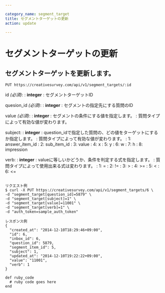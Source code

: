 ```yaml
---

category_name: segment_target
title: セグメントターゲットの更新
action: update

---
```


# セグメントターゲットの更新

## セグメントターゲットを更新します。

`PUT https://creativesurvey.com/api/v1/segment_targets/:id`

id _(必須)_:
: __integer__
: セグメントターゲットID

quesion_id _(必須)_:
: __integer__
: セグメントの指定先にする質問のID

value _(必須)_:
: __integer__
: セグメントの条件にする値を指定します。
: 質問タイプによって有効な値が変わります。

subject:
: __integer__
: question_idで指定した質問の、どの値をターゲットにするか指定します。
: 質問タイプによって有効な値が変わります。
: 1: answer_item_id
: 2: sub_item_id
: 3: value
: 4: x
: 5: y
: 6: w
: 7: h
: 8: impression

verb:
: __integer__
: valueに等しいかどうか、条件を判定する式を指定します。
: 質問タイプによって使用出来る式は変わります。
: 1: =
: 2: !=
: 3: >
: 4: >=
: 5: <
: 6: <=


~~~

リクエスト例
$ curl -X PUT https://creativesurvey.com/api/v1/segment_targets/6 \
-d "segment_target[question_id]=5879" \
-d "segment_target[subject]=1" \
-d "segment_target[value]=11001" \
-d "segment_target[verb]=1" \
-d "auth_token=sample_auth_token"

レスポンス例
{
  "created_at": "2014-12-10T18:29:46+09:00",
  "id": 6,
  "inbox_id": 6,
  "question_id": 5879,
  "segment_item_id": 5,
  "subject": 1,
  "updated_at": "2014-12-10T19:22:22+09:00",
  "value": "11001",
  "verb": 1
}
~~~

~~~
def ruby_code
  # ruby code goes here
end
~~~


